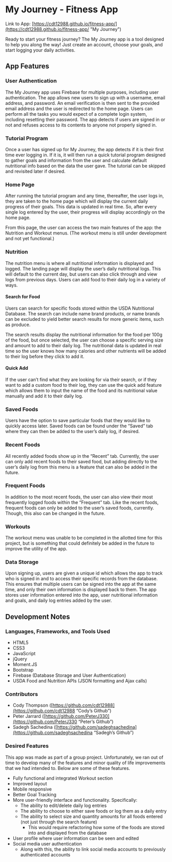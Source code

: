# My Journey - Fitness App

Link to App: [https://cdt12988.github.io/fitness-app/](https://cdt12988.github.io/fitness-app/ "My Journey")

Ready to start your fitness journey?  The My Journey app is a tool designed to help you along the way!  Just create an account, choose your goals, and start logging your daily activities.

## App Features

### User Authentication

The My Journey app uses Firebase for multiple purposes, including user authentication.  The app allows new users to sign up with a username, email address, and password.  An email verification is then sent to the provided email address and the user is redirected to the home page.  Users can perform all the tasks you would expect of a complete login system, including resetting their password.  The app detects if users are signed in or not and refuses access to its contents to anyone not properly signed in.

### Tutorial Program

Once a user has signed up for My Journey, the app detects if it is their first time ever logging in.  If it is, it will then run a quick tutorial program designed to gather goals and information from the user and calculate default nutritional info based on the data the user gave.  The tutorial can be skipped and revisited later if desired.

### Home Page

After running the tutorial program and any time, thereafter, the user logs in, they are taken to the home page which will display the current daily progress of their goals.  This data is updated in real time.  So, after every single log entered by the user, their progress will display accordingly on the home page.

From this page, the user can access the two main features of the app: the Nutrition and Workout menus.  (The workout menu is still under development and not yet functional.)

### Nutrition

The nutrition menu is where all nutritional information is displayed and logged.  The landing page will display the user’s daily nutritional logs.  This will default to the current day, but users can also click through and view logs from previous days.  Users can add food to their daily log in a variety of ways.

#### Search for Food

Users can search for specific foods stored within the USDA Nutritional Database.  The search can include name brand products, or name brands can be excluded to yield better search results for more generic items, such as produce.

The search results display the nutritional information for the food per 100g of the food, but once selected, the user can choose a specific serving size and amount to add to their daily log.  The nutritional data is updated in real time so the user knows how many calories and other nutrients will be added to their log before they click to add it.

#### Quick Add

If the user can’t find what they are looking for via their search, or if they want to add a custom food to their log, they can use the quick add feature which allows them to input the name of the food and its nutritional value manually and add it to their daily log.

### Saved Foods

Users have the option to save particular foods that they would like to quickly access later.  Saved foods can be found under the “Saved” tab where they can then be added to the user’s daily log, if desired.

### Recent Foods

All recently added foods show up in the “Recent” tab.  Currently, the user can only add recent foods to their saved food, but adding directly to the user’s daily log from this menu is a feature that can also be added in the future.

### Frequent Foods

In addition to the most recent foods, the user can also view their most frequently logged foods within the “Frequent” tab.  Like the recent foods, frequent foods can only be added to the user’s saved foods, currently.  Though, this also can be changed in the future.

### Workouts

The workout menu was unable to be completed in the allotted time for this project, but is something that could definitely be added in the future to improve the utility of the app.

### Data Storage

Upon signing up, users are given a unique id which allows the app to track who is signed in and to access their specific records from the database.  This ensures that multiple users can be signed into the app at the same time, and only their own information is displayed back to them.  The app stores user information entered into the app, user nutritional information and goals, and daily log entries added by the user.

## Development Notes

### Languages, Frameworks, and Tools Used

* HTML5
* CSS3
* JavaScript
* jQuery
* Moment.JS
* Bootstrap
* Firebase (Database Storage and User Authentication)
* USDA Food and Nutrition APIs (JSON formatting and Ajax calls)

### Contributors

* Cody Thompson ([https://github.com/cdt12988](https://github.com/cdt12988 “Cody’s Github”)
* Peter Jarrard ([https://github.com/PeterJ330](https://github.com/PeterJ330 “Peter’s Github”)
* Sadegh Sachedina ([https://github.com/sadeghsachedina](https://github.com/sadeghsachedina “Sadegh’s Github”)

### Desired Features

This app was made as part of a group project.  Unfortunately, we ran out of time to develop many of the features and minor quality of life improvements that we had intended to.  Below are some of these features.

* Fully functional and integrated Workout section
* Improved layout
* Mobile responsive
* Better Goal Tracking
* More user-friendly interface and functionality. Specifically:
	- The ability to edit/delete daily log entries
	- The ability to choose to either save foods or log them as a daily entry
	- The ability to select size and quantity amounts for all foods entered (not just through the search feature)
		- This would require refactoring how some of the foods are stored into and displayed from the database
* User profile where user information can be seen and edited
* Social media user authentication
	- Along with this, the ability to link social media accounts to previously authenticated accounts